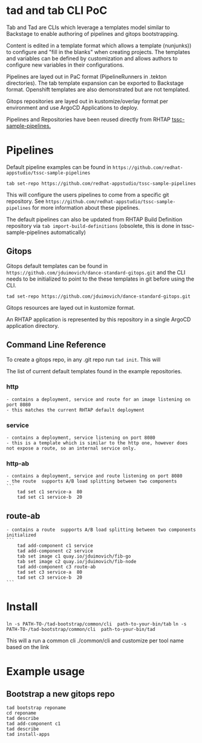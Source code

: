 # tad and tab CLI PoC 


Tab and Tad are CLIs which leverage a templates model similar to Backstage to enable authoring of pipelines and gitops bootstrapping.

Content is edited in a template format which allows a template (nunjunks)) to configure and "fill in the blanks" when creating projects. The templates and variables can be defined by customization and allows authors to configure new variables in their configurations. 

Pipelines are layed out in PaC format (PipelineRunners in .tekton directories). 
The tab template expansion can be exported to Backstage format. 
Openshift templates are also demonstrated but are not templated. 

Gitops repositories are layed out in kustomize/overlay format per environment and use ArgoCD Applications to deploy. 

Pipelines and Repositories have been reused directly from RHTAP [tssc-sample-pipelines.](https://github.com/redhat-appstudio/tssc-sample-pipelines)


# Pipelines
Default pipeline examples can be found in `https://github.com/redhat-appstudio/tssc-sample-pipelines`

`tab set-repo https://github.com/redhat-appstudio/tssc-sample-pipelines`

This will configure the users pipelines to come from a specific git repository. 
See `https://github.com/redhat-appstudio/tssc-sample-pipelines` for more information about these pipelines.

The default pipelines can also be updated from RHTAP Build Definition repository via `tab import-build-definitions` (obsolete, this is done in tssc-sample-pipelines automatically)

## Gitops

Gitops default templates can be found in `https://github.com/jduimovich/dance-standard-gitops.git` and the CLI needs to be initialized  to point to the these templates in git before using the CLI.

`tad set-repo https://github.com/jduimovich/dance-standard-gitops.git`


Gitops resources are layed out in kustomize format.

An RHTAP application is represented by this repository 
in a single ArgoCD application directory.


## Command Line Reference 

To create a gitops repo, in any .git repo run `tad init`. This will 

The list of current default templates found in the example repositories.  

### http 
    - contains a deployment, service and route for an image listening on port 8080
    - this matches the current RHTAP default deployment
    
### service 
    - contains a deployment, service listening on port 8080
    - this is a template which is similar to the http one, however does not expose a route, so an internal service only. 

### http-ab 
    - contains a deployment, service and route listening on port 8080
    - the route  supports A/B load splitting between two components 
    ```  
        tad set c1 service-a  80
        tad set c1 service-b  20 

## route-ab 
    - contains a route  supports A/B load splitting between two components initialized
    ```  
        tad add-component c1 service 
        tad add-component c2 service 
        tab set image c1 quay.io/jduimovich/fib-go
        tab set image c2 quay.io/jduimovich/fib-node
        tad add-component c3 route-ab
        tad set c3 service-a  80
        tad set c3 service-b  20
    ```

# Install
 
` ln -s PATH-TO-/tad-bootstrap/common/cli  path-to-your-bin/tab `
` ln -s PATH-TO-/tad-bootstrap/common/cli  path-to-your-bin/tad `

This will a run a common cli ./common/cli and customize per tool name based on the link

# Example usage

## Bootstrap a new gitops repo
``` 
tad bootstrap reponame
cd reponame
tad describe
tad add-component c1
tad describe
tad install-apps
```





